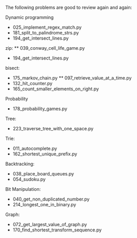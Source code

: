 The following problems are good to review again and again:

Dynamic programming
* 025_implement_regex_match.py
* 181_split_to_palindrome_strs.py
* 194_get_intersect_lines.py

zip:
** 039_conway_cell_life_game.py
* 194_get_intersect_lines.py

bisect:
* 175_markov_chain.py
** 097_retrieve_value_at_a_time.py
* 132_hit_counter.py
* 165_count_smaller_elements_on_right.py

Probability
* 178_probability_games.py

Tree:
* 223_traverse_tree_with_one_space.py

Trie:
* 011_autocomplete.py
* 162_shortest_unique_prefix.py

Backtracking:
* 038_place_board_queues.py
* 054_sudoku.py

Bit Manipulation:
* 040_get_non_duplicated_number.py
* 214_longest_one_in_binary.py

Graph:
* 072_get_largest_value_of_graph.py
* 170_find_shortest_transform_sequence.py


